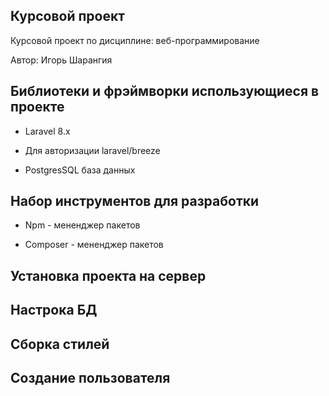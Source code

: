 
## Курсовой проект

Курсовой проект по дисциплине: веб-программирование

Автор: Игорь Шарангия

## Библиотеки и фрэймворки использующиеся в проекте

- Laravel 8.x

- Для авторизации laravel/breeze 

- PostgresSQL база данных

## Набор инструментов для разработки

- Npm - мененджер пакетов

- Composer - мененджер пакетов

## Установка проекта на сервер

## Настрока БД

## Сборка стилей

## Создание пользователя
